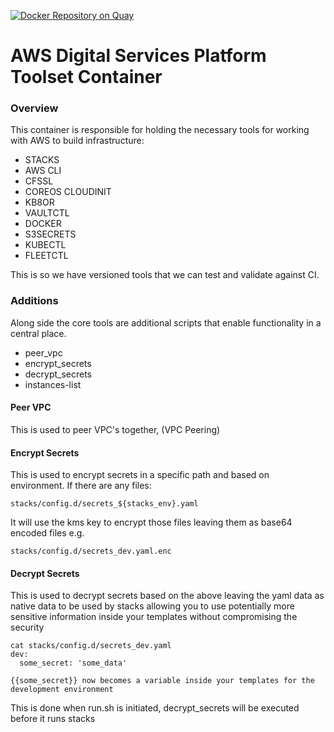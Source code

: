 [![Docker Repository on Quay](https://quay.io/repository/ukhomeofficedigital/aws-dsp-toolset/status "Docker Repository on Quay")](https://quay.io/repository/ukhomeofficedigital/aws-dsp-toolset)

# AWS Digital Services Platform Toolset Container

### Overview
This container is responsible for holding the necessary tools for working with AWS to build infrastructure:
* STACKS
* AWS CLI
* CFSSL
* COREOS CLOUDINIT
* KB8OR
* VAULTCTL
* DOCKER
* S3SECRETS
* KUBECTL
* FLEETCTL

This is so we have versioned tools that we can test and validate against CI.

### Additions

Along side the core tools are additional scripts that enable functionality in a central place.

* peer_vpc
* encrypt_secrets
* decrypt_secrets
* instances-list

#### Peer VPC

This is used to peer VPC's together, (VPC Peering)

#### Encrypt Secrets

This is used to encrypt secrets in a specific path and based on environment. If there are any files:
```
stacks/config.d/secrets_${stacks_env}.yaml
```

It will use the kms key to encrypt those files leaving them as base64 encoded files e.g.

```
stacks/config.d/secrets_dev.yaml.enc
```

#### Decrypt Secrets

This is used to decrypt secrets based on the above leaving the yaml data as native data to be used by stacks
allowing you to use potentially more sensitive information inside your templates without compromising the security

```
cat stacks/config.d/secrets_dev.yaml
dev:
  some_secret: 'some_data'

{{some_secret}} now becomes a variable inside your templates for the development environment
```
This is done when run.sh is initiated, decrypt_secrets will be executed before it runs stacks
